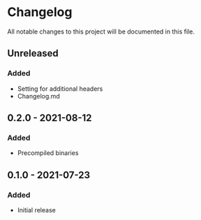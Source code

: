 <!-- markdownlint-disable MD022 MD032 MD024-->
# Changelog

All notable changes to this project will be documented in this file.

## Unreleased
### Added
* Setting for additional headers
* Changelog.md

## 0.2.0 - 2021-08-12
### Added
* Precompiled binaries

## 0.1.0 - 2021-07-23
### Added
* Initial release
